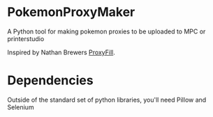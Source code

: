 # PokemonProxyMaker
A Python tool for making pokemon proxies to be uploaded to MPC or printerstudio

Inspired by Nathan Brewers [ProxyFill](https://nathenxbrewer.github.io/ProxyFill/).

# Dependencies
Outside of the standard set of python libraries, you'll need Pillow and Selenium
